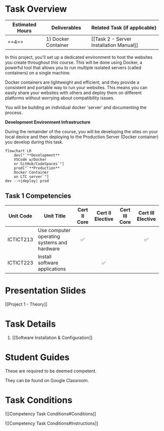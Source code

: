 # Task Overview

| Estimated Hours | Deliverables            | Related Task (if applicable)            |
| --------------- | ----------------------- | --------------------------------------- |
| ==4==           | 1) Docker Container<br> | [[Task 2 - Server Installation Manual]] |
In this project, you'll set up a dedicated environment to host the websites you create throughout this course. This will be done using Docker, a powerful tool that allows you to run multiple isolated servers (called containers) on a single machine.

Docker containers are lightweight and efficient, and they provide a consistent and portable way to run your websites. This means you can easily share your websites with others and deploy them on different platforms without worrying about compatibility issues.

You will be building an individual docker 'server' and documenting the process.

**Development Environment Infrastructure**

During the remainder of the course, you will be developing the sites on your local device and then deploying to the Production Server (Docker container) you develop during this task.

```mermaid
flowchart LR
	dev["`**Development** 
	VSCode w/Docker 
	or GitHub/CodeSpaces`"]
	prod["`**Production**
	Docker Container 
	on LTC server`"]
dev -->|deploy| prod
```

## Task 1 Competencies

| Unit Code      | Unit Title                                  | Cert II Core | Cert II Elective | Cert III Core | Cert III Elective |
| -------------- | ------------------------------------------- | :----------: | :--------------: | :-----------: | :---------------: |
| ICTICT213	<br> | Use computer operating systems and hardware |      ✅       |                  |               |         ✅         |
| ICTICT223      | Install software applications               |              |        ✅         |               |                   |

# Presentation Slides

[[Project 1 - Theory]]

# Task Details

1. [[Software Installation & Configuration]]

# Student Guides

These are required to be deemed competent. 

They can be found on Google Classroom.

# Task Conditions

![[Competency Task Conditions#Conditions]]

![[Competency Task Conditions#Instructions]]